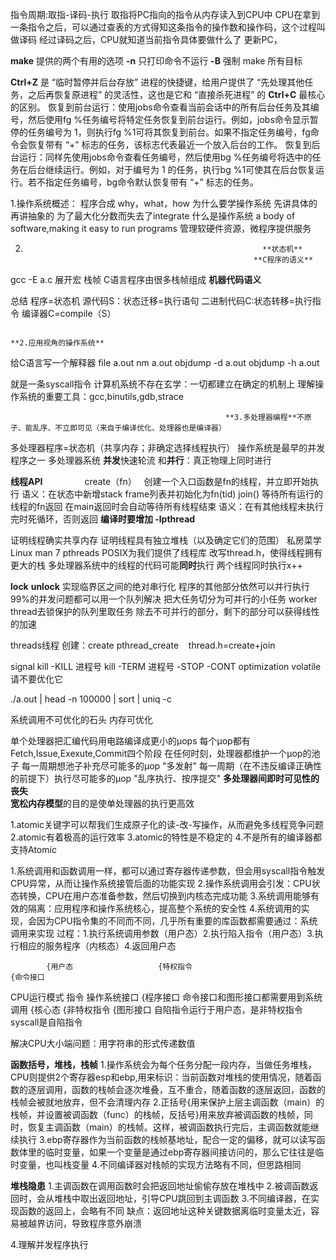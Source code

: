 指令周期:取指-译码-执行
取指将PC指向的指令从内存读入到CPU中
CPU在拿到一条指令之后，可以通过查表的方式得知这条指令的操作数和操作码，这个过程叫做译码
经过译码之后，CPU就知道当前指令具体要做什么了
更新PC，

**make** 提供的两个有用的选项
**-n** 只打印命令不运行
**-B** 强制 make 所有目标

**Ctrl+Z** 是 “临时暂停并后台存放” 进程的快捷键，给用户提供了 “先处理其他任务，之后再恢复原进程” 的灵活性，这也是它和 “直接杀死进程” 的 **Ctrl+C** 最核心的区别。
恢复到前台运行：使用jobs命令查看当前会话中的所有后台任务及其编号，然后使用fg %任务编号将特定任务恢复到前台运行。例如，jobs命令显示暂停的任务编号为 1，则执行fg %1可将其恢复到前台。如果不指定任务编号，fg命令会恢复带有 “+” 标志的任务，该标志代表最近一个放入后台的工作。
恢复到后台运行：同样先使用jobs命令查看任务编号，然后使用bg %任务编号将选中的任务在后台继续运行。例如，对于编号为 1 的任务，执行bg %1可使其在后台恢复运行。若不指定任务编号，bg命令默认恢复带有 “+” 标志的任务。

1.操作系统概述：
程序合成
why，what，how
为什么要学操作系统
先讲具体的再讲抽象的
为了最大化分数而失去了integrate
什么是操作系统
a body of software,making it easy to run programs
管理软硬件资源，微程序提供服务




2.
                                                            **状态机**
                                                          **C程序的语义**
gcc -E a.c 展开宏
栈帧
C语言程序由很多栈帧组成
                                                          **机器代码语义**

总结
程序=状态机
  源代码S：状态迁移=执行语句
  二进制代码C:状态转移=执行指令
  编译器C=compile（S）

                                                                             **2.应用视角的操作系统**
给C语言写一个解释器
  file a.out
  nm a.out
  objdump -d a.out
  objdump -h a.out
  
  就是一条syscall指令
计算机系统不存在玄学：一切都建立在确定的机制上
  理解操作系统的重要工具：gcc,binutils,gdb,strace

                                                    **3.多处理器编程**不原子、能乱序、不立即可见（来自于编译优化、处理器也是编译器）
多处理器程序=状态机（共享内存；非确定选择线程执行）
操作系统是最早的并发程序之一
多处理器系统
**并发**快速轮流
和**并行**：真正物理上同时进行

**线程API**                
create（fn）  
创建一个入口函数是fn的线程，并立即开始执行
语义：在状态中新增stack frame列表并初始化为fn(tid)
join()
等待所有运行的线程的fn返回
在main返回时会自动等待所有线程结束
语义：在有其他线程未执行完时死循环，否则返回
**编译时要增加 -lpthread**

证明线程确实共享内存
证明线程具有独立堆栈（以及确定它们的范围）
私房菜学Linux
man 7 pthreads
POSIX为我们提供了线程库
改写thread.h，使得线程拥有更大的栈
多处理器系统中的线程的代码可能**同时**执行
  两个线程同时执行x++

  
**lock**
**unlock**
  实现临界区之间的绝对串行化
  程序的其他部分依然可以并行执行
  99%的并发问题都可以用一个队列解决
    把大任务切分为可并行的小任务
    worker thread去锁保护的队列里取任务
    除去不可并行的部分，剩下的部分可以获得线性的加速
    
threads线程 
  创建：create
        pthread_create   
  thread.h=create+join

signal
  kill -KILL 进程号
  kill -TERM 进程号
       -STOP
       -CONT
optimization
volatile请不要优化它

./a.out | head -n 100000 | sort | uniq -c

    
系统调用不可优化的石头
内存可优化

单个处理器把汇编代码用电路编译成更小的μops
  每个μop都有Fetch,Issue,Exexute,Commit四个阶段
在任何时刻，处理器都维护一个μop的池子
  每一周期想池子补充尽可能多的μop
    "多发射"
  每一周期（在不违反编译正确性的前提下）执行尽可能多的μop
    "乱序执行、按序提交"
**多处理器间即时可见性的丧失**  
**宽松内存模型**的目的是使单处理器的执行更高效

1.atomic关键字可以帮我们生成原子化的读-改-写操作，从而避免多线程竞争问题
2.atomic有着极高的运行效率
3.atomic的特性是不稳定的
4.不是所有的编译器都支持Atomic


1.系统调用和函数调用一样，都可以通过寄存器传递参数，但会用syscall指令触发CPU异常，从而让操作系统接管后面的功能实现
2.操作系统调用会引发：CPU状态转换，CPU在用户态准备参数，然后切换到内核态完成功能
3.系统调用能够有效的隔离：应用程序和操作系统核心，提高整个系统的安全性
4.系统调用的实现，会因为CPU指令集的不同而不同，几乎所有重要的库函数都需要通过：系统调用来实现
过程：1.执行系统调用参数（用户态）2.执行陷入指令（用户态）3.执行相应的服务程序（内核态）4.返回用户态

            {用户态                   {特权指令                            {命令接口
CPU运行模式                   指令                        操作系统接口      {程序接口    命令接口和图形接口都需要用到系统调用
            {核心态                   {非特权指令                          {图形接口
自陷指令运行于用户态，是非特权指令
syscall是自陷指令

解决CPU大小端问题：用字符串的形式传递数值

**函数括号，堆栈，栈帧**
1.操作系统会为每个任务分配一段内存，当做任务堆栈，CPU则提供2个寄存器esp和ebp,用来标识：当前函数对堆栈的使用情况，随着函数的逐层调用，函数的栈帧会逐次堆叠，互不重合，随着函数的逐层返回，函数的栈帧会被就地放弃，但不会清理内存
2.正括号{用来保护上层主调函数（main）的栈帧，并设置被调函数（func）的栈帧，反括号}用来放弃被调函数的栈帧，同时，恢复主调函数（main）的栈帧。这样，被调函数执行完后，主调函数就能继续执行
3.ebp寄存器作为当前函数的栈帧基地址，配合一定的偏移，就可以读写函数体里的临时变量，如果一个变量是通过ebp寄存器间接访问的，那么它往往是临时变量，也叫栈变量
4.不同编译器对栈帧的实现方法略有不同，但思路相同

**堆栈隐患**
1.主调函数在调用函数时会把返回地址偷偷存放在堆栈中
2.被调函数返回时，会从堆栈中取出返回地址，引导CPU跳回到主调函数
3.不同编译器，在实现函数的返回上，会略有不同
缺点：返回地址这种关键数据离临时变量太近，容易被越界访问，导致程序意外崩溃



4.理解并发程序执行

